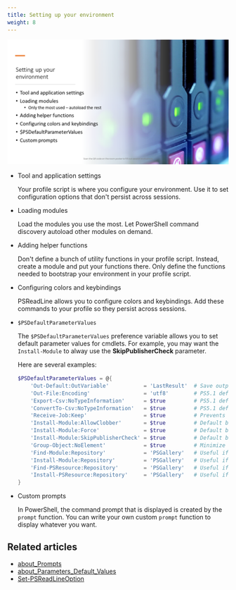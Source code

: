 ```yaml
---
title: Setting up your environment
weight: 8
---
```

<!-- markdownlint-disable MD041 -->
![Setting up your environment][01]

- Tool and application settings

  Your profile script is where you configure your environment. Use it to set configuration options
  that don't persist across sessions.

- Loading modules

  Load the modules you use the most. Let PowerShell command discovery autoload other modules on
  demand.

- Adding helper functions

  Don't define a bunch of utility functions in your profile script. Instead, create a module and put
  your functions there. Only define the functions needed to bootstrap your environment in your
  profile script.

- Configuring colors and keybindings

  PSReadLine allows you to configure colors and keybindings. Add these commands to your profile so
  they persist across sessions.

- `$PSDefaultParameterValues`

  The `$PSDefaultParameterValues` preference variable allows you to set default parameter values for
  cmdlets. For example, you may want the `Install-Module` to alway use the **SkipPublisherCheck**
  parameter.

  Here are several examples:

  ```powershell
  $PSDefaultParameterValues = @{
      'Out-Default:OutVariable'           = 'LastResult'  # Save output to $LastResult
      'Out-File:Encoding'                 = 'utf8'        # PS5.1 defaults to ASCII
      'Export-Csv:NoTypeInformation'      = $true         # PS5.1 defaults to $false
      'ConvertTo-Csv:NoTypeInformation'   = $true         # PS5.1 defaults to $false
      'Receive-Job:Keep'                  = $true         # Prevents accidental loss of output
      'Install-Module:AllowClobber'       = $true         # Default behavior in Install-PSResource
      'Install-Module:Force'              = $true         # Default behavior in Install-PSResource
      'Install-Module:SkipPublisherCheck' = $true         # Default behavior in Install-PSResource
      'Group-Object:NoElement'            = $true         # Minimize noise in output
      'Find-Module:Repository'            = 'PSGallery'   # Useful if you have private test repos
      'Install-Module:Repository'         = 'PSGallery'   # Useful if you have private test repos
      'Find-PSResource:Repository'        = 'PSGallery'   # Useful if you have private test repos
      'Install-PSResource:Repository'     = 'PSGallery'   # Useful if you have private test repos
  }
  ```

- Custom prompts

  In PowerShell, the command prompt that is displayed is created by the `prompt` function. You can
  write your own custom `prompt` function to display whatever you want.

## Related articles

- [about_Prompts][02]
- [about_Parameters_Default_Values][03]
- [Set-PSReadLineOption][04]

<!-- link references -->
[01]: ./Slide08.png
[02]: https://docs.microsoft.com/powershell/module/microsoft.powershell.core/about/about_prompts
[03]: https://learn.microsoft.com/powershell/module/microsoft.powershell.core/about/about_parameters_default_values
[04]: https://learn.microsoft.com/powershell/module/psreadline/set-psreadlineoption
